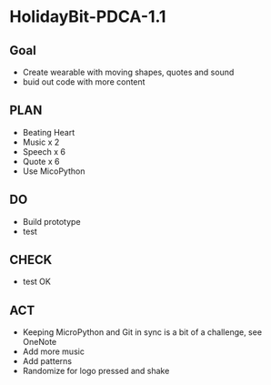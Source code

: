 # HolidayBit-PDCA-1.1

## Goal

- Create wearable with moving shapes, quotes and sound
- buid out code with more content

## PLAN

- Beating Heart
- Music x 2
- Speech x 6
- Quote x 6
- Use MicoPython


## DO

- Build prototype
- test

## CHECK

- test OK

## ACT

- Keeping MicroPython and Git in sync is a bit of a challenge, see OneNote
- Add more music
- Add patterns
- Randomize for logo pressed and shake
